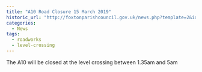 ```yaml
---
title: "A10 Road Closure 15 March 2019"
historic_url: "http://foxtonparishcouncil.gov.uk/news.php?template=2&id=653"
categories:
  - News
tags:
  - roadworks
  - level-crossing
---
```


The A10 will be closed at the level crossing between 1.35am and 5am
